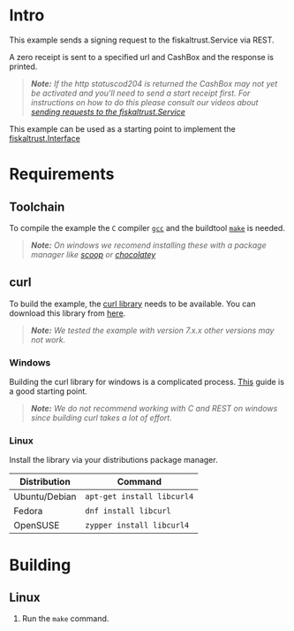 # Intro

This example sends a signing request to the fiskaltrust.Service via REST.

A zero receipt is sent to a specified url and CashBox and the response is printed.

> _**Note:** If the http statuscod204 is returned the CashBox may not yet be activated and you'll need to send a start receipt first. For instructions on how to do this please consult our videos about [sending requests to the fiskaltrust.Service](https://www.youtube.com/playlist?list=PL9QFfhi6nFj94kZBTxxL3kyar2Q7yTejU)_

This example can be used as a starting point to implement the [fiskaltrust.Interface](https://github.com/fiskaltrust/interface-doc)

# Requirements

## Toolchain

To compile the example the `C` compiler [`gcc`](https://gcc.gnu.org/install/) and the buildtool [`make`](https://www.gnu.org/software/make/) is needed.

> _**Note:** On windows we recomend installing these with a package manager like [scoop](https://scoop.sh/) or [chocolatey](https://chocolatey.org/)_

## curl

To build the example, the [curl library](https://curl.haxx.se/libcurl/) needs to be available. You can download this library from [here](https://curl.haxx.se/download.html).

> _**Note:** We tested the example with version 7.x.x other versions may not work._

### Windows

Building the curl library for windows is a complicated process. [This](https://albertino80.github.io/building.html) guide is a good starting point.

> _**Note:** We do not recommend working with C and REST on windows since building curl takes a lot of effort._

### Linux

Install the library via your distributions package manager.

| Distribution  | Command                    |
|---------------|----------------------------|
| Ubuntu/Debian | `apt-get install libcurl4` |
| Fedora        | `dnf install libcurl`      |
| OpenSUSE      | `zypper install libcurl4`  |

# Building

## Linux

  1. Run the `make` command.
